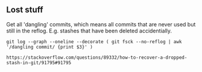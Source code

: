 ## Lost stuff

Get all 'dangling' commits, which means all commits that are never used but still in the reflog. E.g. stashes that have been deleted accidentially.

```
git log --graph --oneline --decorate ( git fsck --no-reflog | awk '/dangling commit/ {print $3}' )

https://stackoverflow.com/questions/89332/how-to-recover-a-dropped-stash-in-git/91795#91795
```
